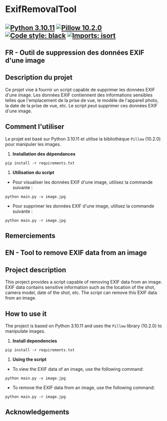 ExifRemovalTool
===============

[![Python 3.10.11](https://img.shields.io/badge/python-3.10.11-blue.svg)](https://www.python.org/downloads/release/python-31011/)
[![Pillow 10.2.0](https://img.shields.io/badge/Pillow-10.2.0-blue.svg)](https://pypi.org/project/Pillow/)
[![Code style: black](https://img.shields.io/badge/code%20style-black-000000.svg)](https://github.com/psf/black)
[![Imports: isort](https://img.shields.io/badge/%20imports-isort-%231674b1?style=flat&labelColor=ef8336)](https://pycqa.github.io/isort/)
--------------------------------

FR - Outil de suppression des données EXIF d'une image
------------------------------------------------------

Description du projet
---------------------

Ce projet vise à fournir un script capable de supprimer les données EXIF d'une image. Les données EXIF contiennent des informations sensibles telles que l'emplacement de la prise de vue, le modèle de l'appareil photo, la date de la prise de vue, etc. Le script peut supprimer ces données EXIF d'une image.

Comment l'utiliser
------------------

Le projet est basé sur Python 3.10.11 et utilise la bibliothèque `Pillow` (10.2.0) pour manipuler les images.

1. **Installation des dépendances**

```shell
pip install -r requirements.txt
```

1. **Utilisation du script**

* Pour visualiser les données EXIF d'une image, utilisez la commande suivante :

```shell
python main.py -v image.jpg
```

* Pour supprimer les données EXIF d'une image, utilisez la commande suivante :

```shell
python main.py -r image.jpg
```

Remerciements
-------------

EN - Tool to remove EXIF data from an image
-------------------------------------------

Project description
-------------------

This project provides a script capable of removing EXIF data from an image. EXIF data contains sensitive information such as the location of the shot, camera model, date of the shot, etc. The script can remove this EXIF data from an image.

How to use it
-------------

The project is based on Python 3.10.11 and uses the `Pillow` library (10.2.0) to manipulate images.

1. **Install dependencies**

```shell
pip install -r requirements.txt
```

1. **Using the script**

* To view the EXIF data of an image, use the following command:

```shell
python main.py -v image.jpg
```

* To remove the EXIF data from an image, use the following command:

```shell
python main.py -r image.jpg
```

Acknowledgements
----------------
